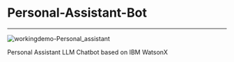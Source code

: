 # Personal-Assistant-Bot
----------------------------


![workingdemo-Personal_assistant](https://github.com/Panchadip-128/Personal-Assistant-Bot/assets/165953910/71a9798c-a755-424f-888c-f23b3c56fb0a)


Personal Assistant LLM Chatbot based on IBM WatsonX
